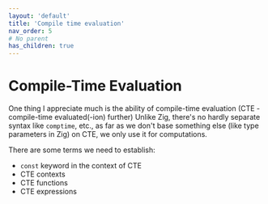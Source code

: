 ```yaml
---
layout: 'default'
title: 'Compile time evaluation'
nav_order: 5
# No parent
has_children: true
---
```


# Compile-Time Evaluation

One thing I appreciate much is the ability of compile-time evaluation (CTE - compile-time evaluated(-ion) further)
Unlike Zig, there's no hardly separate syntax like `comptime`, etc., as far as we don't base something else (like type
parameters in Zig) on CTE, we only use it for computations.

There are some terms we need to establish:

* `const` keyword in the context of CTE
* CTE contexts
* CTE functions
* CTE expressions
